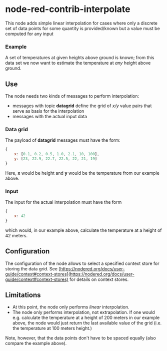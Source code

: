 # node-red-contrib-interpolate

This node adds simple linear interpolation for cases where only a discrete set of data points for some quantity is provided/known but a value must be computed for any input

### Example

A set of temperatures at given heights above ground is known; from this data set we now want to estimate the temperature at _any_ height above ground.

## Use

The node needs two kinds of messages to perform interpolation:

* messages with topic **datagrid** define the grid of _x/y_ value pairs that serve as basis for the interpolation
* messages with the actual input data

### Data grid

The payload of **datagrid** messages must have the form:

```javascript
{
    x: [0.1, 0.2, 0.5, 1.0, 2.1, 10, 100],
    y: [23, 22.9, 22.7, 22.5, 22, 21, 19]
}
```

Here, **x** would be height and **y** would be the temperature from our example above.

### Input

The input for the actual interpolation must have the form

```javascript
{
    x: 42
}
```

which would, in our example above, calculate the temperature at a height of 42 meters.

## Configuration

The configuration of the node allows to select a specified context store for storing the data grid. See [https://nodered.org/docs/user-guide/context#context-stores](https://nodered.org/docs/user-guide/context#context-stores) for details on context stores.

## Limitations

* At this point, the node only performs _linear_ interpolation.
* The node only performs interpolation, not extrapolation. If one would e.g. calculate the temperature at a height of 200 meters in our example above, the node would just return the last available value of the grid (i.e. the temperature at 100 meters height.)

Note, however, that the data points don't have to be spaced equally (also compare the example above).
